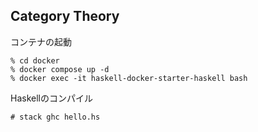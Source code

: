 Category Theory 
----
コンテナの起動
```
% cd docker
% docker compose up -d
% docker exec -it haskell-docker-starter-haskell bash
```

Haskellのコンパイル
```
# stack ghc hello.hs
```